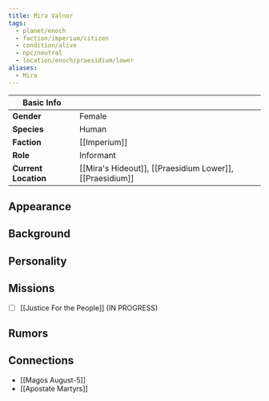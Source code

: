 ```yaml
---
title: Mira Valnor
tags:
  - planet/enoch
  - faction/imperium/citizen
  - condition/alive
  - npc/neutral
  - location/enoch/praesidium/lower
aliases:
  - Mira
---
```


| Basic Info           |                                                          |
| -------------------- | -------------------------------------------------------- |
| **Gender**           | Female                                                   |
| **Species**          | Human                                                    |
| **Faction**          | [[Imperium]]                                             |
| **Role**             | Informant                                                |
| **Current Location** | [[Mira's Hideout]], [[Praesidium Lower]], [[Praesidium]] |

## Appearance 

## Background 

## Personality 

## Missions
- [ ] [[Justice For the People]] (IN PROGRESS)
## Rumors

## Connections
- [[Magos August-5]]
- [[Apostate Martyrs]]